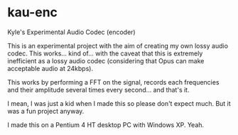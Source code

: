 # kau-enc
Kyle's Experimental Audio Codec (encoder)

This is an experimental project with the aim of creating my own lossy audio codec. This works... kind of... with the caveat that this
is extremely inefficient as a lossy audio codec (considering that Opus can make acceptable audio at 24kbps).

This works by performing a FFT on the signal, records each frequencies and their amplitude several times every second... and that's it.

I mean, I was just a kid when I made this so please don't expect much. But it was a fun project anyway.

I made this on a Pentium 4 HT desktop PC with Windows XP. Yeah.
